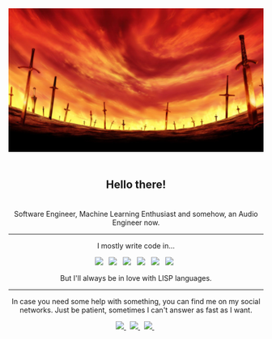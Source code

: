 <img src="./resources/unlimited-bw.jpg">

<h2 align="center" style="padding: 20px">Hello there!</h2>

<p align="center">
    Software Engineer, Machine Learning Enthusiast and somehow, an Audio Engineer now.
</p>

---

<p align="center">
    I mostly write code in...
</p>

<p align="center">
    <img src="https://img.shields.io/badge/-Java-121212?style=flat&logo=spring"> &nbsp;
    <img src="https://img.shields.io/badge/-Python-121212?style=flat&logo=python"> &nbsp;
    <img src="https://img.shields.io/badge/-Clojure-121212?style=flat&logo=clojure"> &nbsp;
    <img src="https://img.shields.io/badge/-C%2B%2B-121212?style=flat&logo=cplusplus"> &nbsp;
    <img src="https://img.shields.io/badge/-Typescript-121212?style=flat&logo=typescript"> &nbsp;
    <img src="https://img.shields.io/badge/-Rust-121212?style=flat&logo=rust"> &nbsp;
</p>

<p align="center">But I'll always be in love with LISP languages.</p>

---

<p align="center">In case you need some help with something, you can find me on my social networks. Just be patient, sometimes I can't answer as fast as I want.</p>

<p align="center">
    <a href="https://www.linkedin.com/in/erickisos/">
        <img src="https://img.shields.io/badge/-Erick%20Isos-blue?style=flat-square&logo=Linkedin&logoColor=white">
    </a> &nbsp;
    <a href="https://www.twitter.com/erickisos">
        <img src="https://img.shields.io/badge/-erickisos-white?style=flat-square&logo=Twitter">
    </a> &nbsp;
    <a href="https://mstdn.mx/@erickisos">
        <img src="https://img.shields.io/badge/-erickisos-white?style=flat-square&logo=Mastodon">
    </a> &nbsp;
</p>
